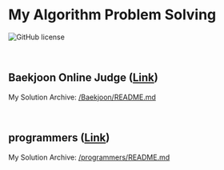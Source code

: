 # My Algorithm Problem Solving

![GitHub license](https://img.shields.io/github/license/DevBruce/Algorithm_Problem_Solving.svg)

<br>

## Baekjoon Online Judge ([Link](https://www.acmicpc.net/))

My Solution Archive: [/Baekjoon/README.md](https://github.com/DevBruce/Algorithm_Problem_Solving/blob/master/Baekjoon/README.md)

<br>

## programmers ([Link](https://programmers.co.kr/))

My Solution Archive: [/programmers/README.md](https://github.com/DevBruce/Algorithm_Problem_Solving/blob/master/programmers/README.md)
